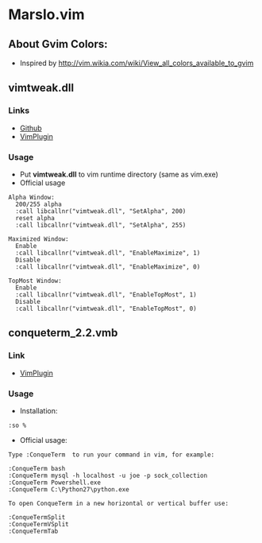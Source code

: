 Marslo.vim
==========

## About Gvim Colors:
- Inspired by http://vim.wikia.com/wiki/View_all_colors_available_to_gvim

## vimtweak.dll
### Links
- [Github](https://github.com/mattn/vimtweak)
- [VimPlugin](http://www.vim.org/scripts/script.php?script_id=687)
### Usage
- Put **vimtweak.dll** to vim runtime directory (same as vim.exe)
- Official usage
<pre><code>Alpha Window:
  200/255 alpha
  :call libcallnr("vimtweak.dll", "SetAlpha", 200)
  reset alpha
  :call libcallnr("vimtweak.dll", "SetAlpha", 255)

Maximized Window:
  Enable
  :call libcallnr("vimtweak.dll", "EnableMaximize", 1)
  Disable
  :call libcallnr("vimtweak.dll", "EnableMaximize", 0)

TopMost Window:
  Enable
  :call libcallnr("vimtweak.dll", "EnableTopMost", 1)
  Disable
  :call libcallnr("vimtweak.dll", "EnableTopMost", 0)
</code></pre>

## conqueterm_2.2.vmb
### Link
- [VimPlugin](http://www.vim.org/scripts/script.php?script_id=2771)
### Usage
- Installation:
<pre><code>:so %</code></pre>
- Official usage:
<pre><code>Type :ConqueTerm <command> to run your command in vim, for example:

:ConqueTerm bash
:ConqueTerm mysql -h localhost -u joe -p sock_collection
:ConqueTerm Powershell.exe
:ConqueTerm C:\Python27\python.exe

To open ConqueTerm in a new horizontal or vertical buffer use:

:ConqueTermSplit <command>
:ConqueTermVSplit <command>
:ConqueTermTab <command>
</code></pre>

